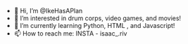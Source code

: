 - 👋 Hi, I’m @IkeHasAPlan
- 👀 I’m interested in drum corps, video games, and movies!
- 🌱 I’m currently learning Python, HTML , and Javascript!
- 📫 How to reach me: INSTA - isaac_.riv

<!---
IkeHasAPlan/IkeHasAPlan is a ✨ special ✨ repository because its `README.md` (this file) appears on your GitHub profile.
You can click the Preview link to take a look at your changes.
--->
